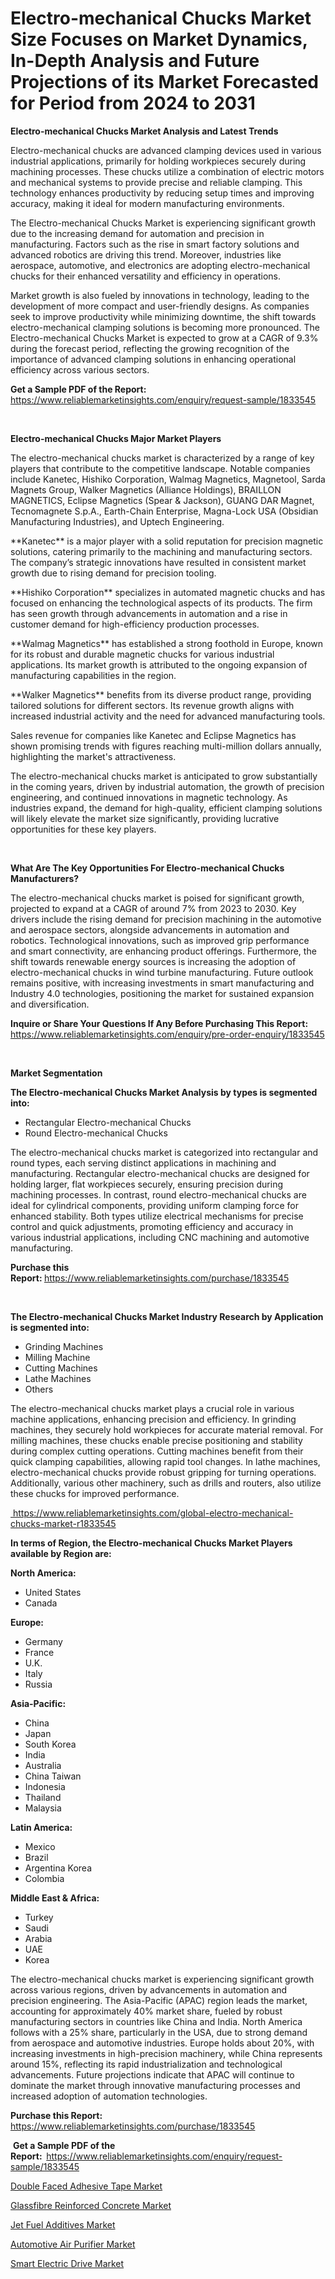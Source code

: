 <p><h1>Electro-mechanical Chucks Market Size Focuses on Market Dynamics, In-Depth Analysis and Future Projections of its Market Forecasted for Period from 2024 to 2031</h1></p><p><strong>Electro-mechanical Chucks Market Analysis and Latest Trends</strong></p>
<p><p>Electro-mechanical chucks are advanced clamping devices used in various industrial applications, primarily for holding workpieces securely during machining processes. These chucks utilize a combination of electric motors and mechanical systems to provide precise and reliable clamping. This technology enhances productivity by reducing setup times and improving accuracy, making it ideal for modern manufacturing environments.</p><p>The Electro-mechanical Chucks Market is experiencing significant growth due to the increasing demand for automation and precision in manufacturing. Factors such as the rise in smart factory solutions and advanced robotics are driving this trend. Moreover, industries like aerospace, automotive, and electronics are adopting electro-mechanical chucks for their enhanced versatility and efficiency in operations.</p><p>Market growth is also fueled by innovations in technology, leading to the development of more compact and user-friendly designs. As companies seek to improve productivity while minimizing downtime, the shift towards electro-mechanical clamping solutions is becoming more pronounced. The Electro-mechanical Chucks Market is expected to grow at a CAGR of 9.3% during the forecast period, reflecting the growing recognition of the importance of advanced clamping solutions in enhancing operational efficiency across various sectors.</p></p>
<p><strong>Get a Sample PDF of the Report:&nbsp;</strong> <a href="https://www.reliablemarketinsights.com/enquiry/request-sample/1833545?utm_campaign=1405&utm_medium=2&utm_source=Github&utm_content=ia&utm_term=17102024&utm_id=electro-mechanical-chucks">https://www.reliablemarketinsights.com/enquiry/request-sample/1833545</a></p>
<p>&nbsp;</p>
<p><strong>Electro-mechanical Chucks Major Market Players</strong></p>
<p><p>The electro-mechanical chucks market is characterized by a range of key players that contribute to the competitive landscape. Notable companies include Kanetec, Hishiko Corporation, Walmag Magnetics, Magnetool, Sarda Magnets Group, Walker Magnetics (Alliance Holdings), BRAILLON MAGNETICS, Eclipse Magnetics (Spear & Jackson), GUANG DAR Magnet, Tecnomagnete S.p.A., Earth-Chain Enterprise, Magna-Lock USA (Obsidian Manufacturing Industries), and Uptech Engineering.</p><p>**Kanetec** is a major player with a solid reputation for precision magnetic solutions, catering primarily to the machining and manufacturing sectors. The company’s strategic innovations have resulted in consistent market growth due to rising demand for precision tooling.</p><p>**Hishiko Corporation** specializes in automated magnetic chucks and has focused on enhancing the technological aspects of its products. The firm has seen growth through advancements in automation and a rise in customer demand for high-efficiency production processes.</p><p>**Walmag Magnetics** has established a strong foothold in Europe, known for its robust and durable magnetic chucks for various industrial applications. Its market growth is attributed to the ongoing expansion of manufacturing capabilities in the region.</p><p>**Walker Magnetics** benefits from its diverse product range, providing tailored solutions for different sectors. Its revenue growth aligns with increased industrial activity and the need for advanced manufacturing tools.</p><p>Sales revenue for companies like Kanetec and Eclipse Magnetics has shown promising trends with figures reaching multi-million dollars annually, highlighting the market's attractiveness. </p><p>The electro-mechanical chucks market is anticipated to grow substantially in the coming years, driven by industrial automation, the growth of precision engineering, and continued innovations in magnetic technology. As industries expand, the demand for high-quality, efficient clamping solutions will likely elevate the market size significantly, providing lucrative opportunities for these key players.</p></p>
<p>&nbsp;</p>
<p><strong>What Are The Key Opportunities For Electro-mechanical Chucks Manufacturers?</strong></p>
<p><p>The electro-mechanical chucks market is poised for significant growth, projected to expand at a CAGR of around 7% from 2023 to 2030. Key drivers include the rising demand for precision machining in the automotive and aerospace sectors, alongside advancements in automation and robotics. Technological innovations, such as improved grip performance and smart connectivity, are enhancing product offerings. Furthermore, the shift towards renewable energy sources is increasing the adoption of electro-mechanical chucks in wind turbine manufacturing. Future outlook remains positive, with increasing investments in smart manufacturing and Industry 4.0 technologies, positioning the market for sustained expansion and diversification.</p></p>
<p><strong>Inquire or Share Your Questions If Any Before Purchasing This Report:</strong> <a href="https://www.reliablemarketinsights.com/enquiry/pre-order-enquiry/1833545?utm_campaign=1405&utm_medium=2&utm_source=Github&utm_content=ia&utm_term=17102024&utm_id=electro-mechanical-chucks">https://www.reliablemarketinsights.com/enquiry/pre-order-enquiry/1833545</a></p>
<p>&nbsp;</p>
<p><strong>Market Segmentation</strong></p>
<p><strong>The Electro-mechanical Chucks Market Analysis by types is segmented into:</strong></p>
<p><ul><li>Rectangular Electro-mechanical Chucks</li><li>Round Electro-mechanical Chucks</li></ul></p>
<p><p>The electro-mechanical chucks market is categorized into rectangular and round types, each serving distinct applications in machining and manufacturing. Rectangular electro-mechanical chucks are designed for holding larger, flat workpieces securely, ensuring precision during machining processes. In contrast, round electro-mechanical chucks are ideal for cylindrical components, providing uniform clamping force for enhanced stability. Both types utilize electrical mechanisms for precise control and quick adjustments, promoting efficiency and accuracy in various industrial applications, including CNC machining and automotive manufacturing.</p></p>
<p><strong>Purchase this Report:&nbsp;</strong><a href="https://www.reliablemarketinsights.com/purchase/1833545?utm_campaign=1405&utm_medium=2&utm_source=Github&utm_content=ia&utm_term=17102024&utm_id=electro-mechanical-chucks">https://www.reliablemarketinsights.com/purchase/1833545</a></p>
<p>&nbsp;</p>
<p><strong>The Electro-mechanical Chucks Market Industry Research by Application is segmented into:</strong></p>
<p><ul><li>Grinding Machines</li><li>Milling Machine</li><li>Cutting Machines</li><li>Lathe Machines</li><li>Others</li></ul></p>
<p><p>The electro-mechanical chucks market plays a crucial role in various machine applications, enhancing precision and efficiency. In grinding machines, they securely hold workpieces for accurate material removal. For milling machines, these chucks enable precise positioning and stability during complex cutting operations. Cutting machines benefit from their quick clamping capabilities, allowing rapid tool changes. In lathe machines, electro-mechanical chucks provide robust gripping for turning operations. Additionally, various other machinery, such as drills and routers, also utilize these chucks for improved performance.</p></p>
<p><a href="https://www.reliablemarketinsights.com/global-electro-mechanical-chucks-market-r1833545?utm_campaign=1405&utm_medium=2&utm_source=Github&utm_content=ia&utm_term=17102024&utm_id=electro-mechanical-chucks">&nbsp;https://www.reliablemarketinsights.com/global-electro-mechanical-chucks-market-r1833545</a></p>
<p><strong>In terms of Region, the Electro-mechanical Chucks Market Players available by Region are:</strong></p>
<p>
    <p> <strong> North America: </strong>
        <ul>
            <li>United States</li>
            <li>Canada</li>
        </ul>
        </p> 
    <p> <strong> Europe: </strong>
        <ul>
            <li>Germany</li>
            <li>France</li>
            <li>U.K.</li>
            <li>Italy</li>
            <li>Russia</li>
        </ul>
        </p> 
    <p> <strong> Asia-Pacific: </strong>
        <ul>
            <li>China</li>
            <li>Japan</li>
            <li>South Korea</li>
            <li>India</li>
            <li>Australia</li>
            <li>China Taiwan</li>
            <li>Indonesia</li>
            <li>Thailand</li>
            <li>Malaysia</li>
        </ul>
        </p> 
    <p> <strong> Latin America: </strong>
        <ul>
            <li>Mexico</li>
            <li>Brazil</li>
            <li>Argentina Korea</li>
            <li>Colombia</li>
        </ul>
        </p> 
    <p> <strong> Middle East & Africa: </strong>
        <ul>
            <li>Turkey</li>
            <li>Saudi</li>
            <li>Arabia</li>
            <li>UAE</li>
            <li>Korea</li>
        </ul>
    </p>
    </p>
<p><p>The electro-mechanical chucks market is experiencing significant growth across various regions, driven by advancements in automation and precision engineering. The Asia-Pacific (APAC) region leads the market, accounting for approximately 40% market share, fueled by robust manufacturing sectors in countries like China and India. North America follows with a 25% share, particularly in the USA, due to strong demand from aerospace and automotive industries. Europe holds about 20%, with increasing investments in high-precision machinery, while China represents around 15%, reflecting its rapid industrialization and technological advancements. Future projections indicate that APAC will continue to dominate the market through innovative manufacturing processes and increased adoption of automation technologies.</p></p>
<p><strong>Purchase this Report: </strong><a href="https://www.reliablemarketinsights.com/purchase/1833545?utm_campaign=1405&utm_medium=2&utm_source=Github&utm_content=ia&utm_term=17102024&utm_id=electro-mechanical-chucks">https://www.reliablemarketinsights.com/purchase/1833545</a></p>
<p>&nbsp;<strong>Get a Sample PDF of the Report:&nbsp;&nbsp;</strong><a href="https://www.reliablemarketinsights.com/enquiry/request-sample/1833545?utm_campaign=1405&utm_medium=2&utm_source=Github&utm_content=ia&utm_term=17102024&utm_id=electro-mechanical-chucks">https://www.reliablemarketinsights.com/enquiry/request-sample/1833545</a></p>
<p><strong></strong></p>
<p><p><a href="https://www.linkedin.com/pulse/double-faced-adhesive-tape-market-overview-regional-outlook-sdssf?utm_campaign=1405&utm_medium=2&utm_source=Github&utm_content=ia&utm_term=17102024&utm_id=electro-mechanical-chucks">Double Faced Adhesive Tape Market</a></p><p><a href="https://www.linkedin.com/pulse/glassfibre-reinforced-concrete-market-emerging-trends-future-dchje?utm_campaign=1405&utm_medium=2&utm_source=Github&utm_content=ia&utm_term=17102024&utm_id=electro-mechanical-chucks">Glassfibre Reinforced Concrete Market</a></p><p><a href="https://www.linkedin.com/pulse/in-depth-jet-fuel-additives-market-review-size-share-128cagr-fl4bf?utm_campaign=1405&utm_medium=2&utm_source=Github&utm_content=ia&utm_term=17102024&utm_id=electro-mechanical-chucks">Jet Fuel Additives Market</a></p><p><a href="https://www.linkedin.com/pulse/automotive-air-purifier-industry-sector-new-technologies-bjuoe?utm_campaign=1405&utm_medium=2&utm_source=Github&utm_content=ia&utm_term=17102024&utm_id=electro-mechanical-chucks">Automotive Air Purifier Market</a></p><p><a href="https://www.linkedin.com/pulse/global-smart-electric-drive-market-sector2024-2031-metrics-qy3ne?utm_campaign=1405&utm_medium=2&utm_source=Github&utm_content=ia&utm_term=17102024&utm_id=electro-mechanical-chucks">Smart Electric Drive Market</a></p></p>